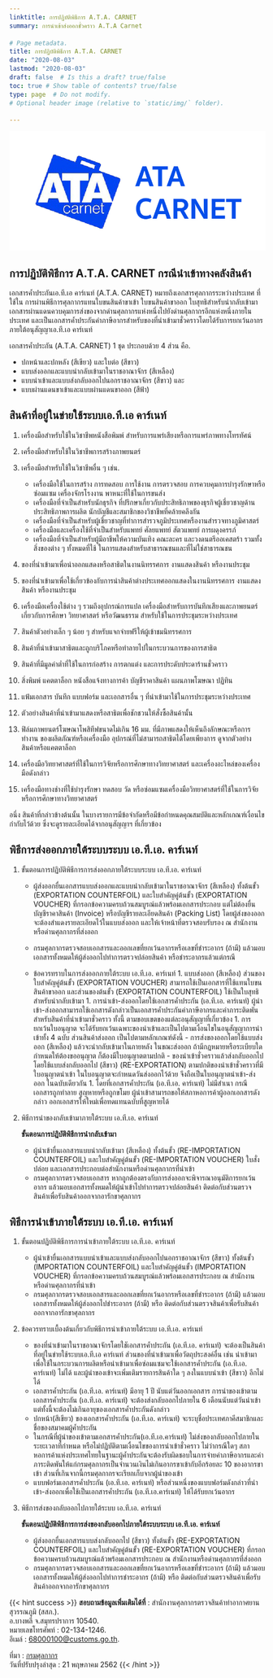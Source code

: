 ```yaml
---
linktitle: การปฏิบัติพิธีการ A.T.A. CARNET
summary: การนำเข้าส่งออกชั่วคราว A.T.A Carnet

# Page metadata.
title: การปฏิบัติพิธีการ A.T.A. CARNET
date: "2020-08-03"
lastmod: "2020-08-03"
draft: false  # Is this a draft? true/false
toc: true # Show table of contents? true/false
type: page  # Do not modify.
# Optional header image (relative to `static/img/` folder).

---
```


![](./ata-carnet.jpg)

## การปฏิบัติพิธีการ A.T.A. CARNET กรณีนำเข้าทางคลังสินค้า


เอกสารค้ำประกันเอ.ที.เอ คาร์เนท์ (A.T.A. CARNET) หมายถึงเอกสารศุลกากรระหว่างประเทศ ที่ใช้ใน การผ่านพิธีการศุลกากรแทนใบขนสินค้าขาเข้า ใบขนสินค้าขาออก ใบสุทธิสำหรับนำกลับเข้ามา เอกสารผ่านแดนควบคุมการส่งของจากด่านศุลกากรแห่งหนึ่งไปยังด่านศุลกากรอีกแห่งหนึ่งภายในประเทศ และเป็นเอกสารค้ำประกันค่าภาษีอากรสำหรับของที่นำเข้ามาชั่วคราวโดยได้รับการยกเว้นอากรภายใต้อนุสัญญาเอ.ที.เอ คาร์เนท์ 

เอกสารค้ำประกัน (A.T.A. CARNET) 1 ชุด ประกอบด้วย 4 ส่วน คือ.  

- ปกหน้าและปกหลัง (สีเขียว) และใบต่อ (สีขาว)
- แบบส่งออกและแบบนำกลับเข้ามาในราชอาณาจักร (สีเหลือง)
- แบบนำเข้าและแบบส่งกลับออกไปนอกราชอาณาจักร (สีขาว) และ
- แบบผ่านแดนขาเข้าและแบบผ่านแดนขาออก (สีฟ้า)

## สินค้าที่อยู่ในข่ายใช้ระบบเอ.ที.เอ คาร์เนท์

1. เครื่องมือสำหรับใช้ในวิชาชีพหนังสือพิมพ์ สำหรับการแพร่เสียงหรือการแพร่ภาพทางโทรทัศน์
2. เครื่องมือสำหรับใช้ในวิชาชีพการสร้างภาพยนตร์
3. เครื่องมือสำหรับใช้ในวิชาชีพอื่น ๆ เช่น.  

	- เครื่องมือใช้ในการสร้าง การทดสอบ การใช้งาน การตรวจสอบ การควบคุมการบำรุงรักษาหรือ ซ่อมแซม เครื่องจักรโรงงาน พาหนะที่ใช้ในการขนส่ง
	- เครื่องมือที่จำเป็นสำหรับนักธุรกิจ ที่ปรึกษาเกี่ยวกับประสิทธิภาพของธุรกิจผู้เชี่ยวชาญด้านประสิทธิภาพการผลิต นักบัญชีและสมาชิกของวิชาชีพที่คล้ายคลึงกัน
	- เครื่องมือที่จำเป็นสำหรับผู้เชี่ยวชาญที่ทำการสำรวจภูมิประเทศหรืองานสำรวจทางภูมิศาสตร์
	- เครื่องมือและเครื่องใช้ที่จำเป็นสำหรับแพทย์ ศัลยแพทย์ สัตวแพทย์ การผดุงครรภ์
	- เครื่องมือที่จำเป็นสำหรับผู้มีอาชีพให้ความบันเทิง คณะละคร และวงดนตรีออเคสตร้า รวมทั้งสิ่งของต่าง ๆ ทั้งหมดที่ใช้ ในการแสดงสำหรับสาธารณชนและที่ไม่ใช่สาธารณชน

4. ของที่นำเข้ามาเพื่อนำออกแสดงหรือสาธิตในงานนิทรรศการ งานแสดงสินค้า หรืองานประชุม
5. ของที่นำเข้ามาเพื่อใช้เกี่ยวข้องกับการนำสินค้าต่างประเทศออกแสดงในงานนิทรรศการ งานแสดงสินค้า หรืองานประชุม
6. เครื่องมือเครื่องใช้ต่าง ๆ รวมถึงอุปกรณ์การแปล เครื่องมือสำหรับการบันทึกเสียงและภาพยนตร์เกี่ยวกับการศึกษา วิทยาศาสตร์ หรือวัฒนธรรม สำหรับใช้ในการประชุมระหว่างประเทศ
7. สินค้าตัวอย่างเล็ก ๆ น้อย ๆ สำหรับแจกจ่ายฟรีให้ผู้เข้าชมนิทรรศการ
8. สินค้าที่นำเข้ามาสาธิตและถูกบริโภคหรือทำลายไปในกระบวนการของการสาธิต
9. สินค้าที่มีมูลค่าต่ำที่ใช้ในการก่อสร้าง การตกแต่ง และการประดับประดาร้านชั่วคราว
10. สิ่งพิมพ์ แคตตาล็อก หนังสือแจ้งทางการค้า บัญชีราคาสินค้า แผนภาพโฆษณา ปฏิทิน 
11. แฟ้มเอกสาร บันทึก แบบฟอร์ม และเอกสารอื่น ๆ ที่นำเข้ามาใช้ในการประชุมระหว่างประเทศ
12. ตัวอย่างสินค้าที่นำเข้ามาแสดงหรือสาธิตเพื่อชักชวนให้สั่งซื้อสินค้านั้น
13. ฟิล์มภาพยนตร์โฆษณาโพสิทีฟขนาดไม่เกิน 16 มม. ที่มีภาพแสดงให้เห็นถึงลักษณะหรือการทำงาน ของผลิตภัณฑ์หรือเครื่องมือ อุปกรณ์ที่ไม่สามารถสาธิตได้โดยเพียงการ ดูจากตัวอย่างสินค้าหรือแคตตาล็อก
14. เครื่องมือวิทยาศาสตร์ที่ใช้ในการวิจัยหรือการศึกษาทางวิทยาศาสตร์ และเครื่องอะไหล่ของเครื่องมือดังกล่าว
15. เครื่องมือทางช่างที่ใช้บำรุงรักษา ทดสอบ วัด หรือซ่อมแซมเครื่องมือวิทยาศาสตร์ที่ใช้ในการวิจัย หรือการศึกษาทางวิทยาศาสตร์ 

อนึ่ง สินค้าที่กล่าวข้างต้นนั้น ในบางรายการมีข้อจำกัดหรือมีข้อกำหนดคุณสมบัติและหลักเกณฑ์เงื่อนไขกำกับไว้ด้วย ซึ่งจะดูรายละเอียดได้จากอนุสัญญาฯ ที่เกี่ยวข้อง

## พิธีการส่งออกภายใต้ระบบระบบ เอ.ที.เอ. คาร์เนท์

1. ขั้นตอนการปฏิบัติพิธีการการส่งออกภายใต้ระบบระบบ เอ.ที.เอ. คาร์เนท์
	* ผู้ส่งออกยื่นเอกสารแบบส่งออกและแบบนำกลับเข้ามาในราชอาณาจักร (สีเหลือง) ทั้งต้นขั้ว (EXPORTATION COUNTERFOIL) และใบสำคัญคู่ต้นขั้ว (EXPORTATION VOUCHER) ที่กรอกข้อความครบถ้วนสมบูรณ์แล้วพร้อมเอกสารประกอบ แต่ไม่ต้องยื่นบัญชีราคาสินค้า (Invoice) หรือบัญชีรายละเอียดสินค้า (Packing List) โดยผู้ส่งของออกจะต้องสำแดงรายละเอียดไว้ในแบบส่งออก และให้เจ้าหน้าที่ตรวจสอบรับรอง ณ สำนักงานหรือด่านศุลกากรที่ส่งออก
	- กรมศุลกากรตรวจสอบเอกสารและออกเลขที่ยกเว้นอากรหรือเลขที่ชำระอากร (ถ้ามี) แล้วมอบเอกสารทั้งหมดให้ผู้ส่งออกไปทำการตรวจปล่อยสินค้า หรือชำระอากรแล้วแต่กรณี

	- ข้อควรทราบในการส่งออกภายใต้ระบบ เอ.ที.เอ. คาร์เนท์
          1. แบบส่งออก (สีเหลือง) ส่วนของใบสำคัญคู่ต้นขั้ว (EXPORTATION VOUCHER) สามารถใช้เป็นเอกสารที่ใช้แทนใบขนสินค้าขาออก และส่วนของต้นขั้ว (EXPORTATION COUNTERFOIL) ใช้เป็นใบสุทธิสำหรับนำกลับเข้ามา
          1. การนำเข้า-ส่งออกโดยใช้เอกสารค้ำประกัน (เอ.ที.เอ. คาร์เนท์) ผู้นำเข้า-ส่งออกสามารถใช้เอกสารดังกล่าวเป็นเอกสารค้ำประกันค่าภาษีอากรและค่าภาระติดพันสำหรับสินค้าที่นำเข้ามาชั่วคราว ทั้งนี้ ตามขอบเขตของแต่ละอนุสัญญาที่เกี่ยวข้อง 
          1. การยกเว้นใบอนุญาต จะได้รับยกเว้นเฉพาะของนำเข้าและเป็นไปตามเงื่อนไขในอนุสัญญาการนำเข้าทั้ง 4 ฉบับ ส่วนสินค้าส่งออก เป็นไปตามหลักเกณฑ์ดังนี้
                - การส่งของออกโดยใช้แบบส่งออก (สีเหลือง) แล้วจะนำกลับเข้ามาในภายหลัง ในขณะส่งออก ถ้ามีกฎหมายหรือระเบียบใดกำหนดให้ต้องขออนุญาต ก็ต้องมีใบอนุญาตตามปกติ 
                - ของนำเข้าชั่วคราวแล้วส่งกลับออกไปโดยใช้แบบส่งกลับออกไป (สีขาว) (RE-EXPORTATION) ตามปกติของนำเข้าชั่วคราวที่มีใบอนุญาตนำเข้า ในใบอนุญาตจะกำหนดวันส่งออกไว้ด้วย จึงถือเป็นใบอนุญาตนำเข้า-ส่งออก ในฉบับเดียวกัน
          1. โดยที่เอกสารค้ำประกัน (เอ.ที.เอ. คาร์เนท์) ไม่มีสำเนา กรณีเอกสารถูกทำลาย สูญหายหรือถูกขโมย ผู้นำเข้าสามารถขอให้สภาหอการค้าผู้ออกเอกสารดังกล่าว ออกเอกสารให้ใหม่เพื่อทดแทนฉบับที่สูญหายได้



1. พิธีการนำของกลับเข้ามาภายใต้ระบบ เอ.ที.เอ. คาร์เนท์

    **ขั้นตอนการปฎิบัติพิธีการนำกลับเข้ามา** 
    - ผู้นำเข้ายื่นเอกสารแบบนำกลับเข้ามา (สีเหลือง) ทั้งต้นขั้ว (RE-IMPORTATION COUNTERFOIL) และใบสำคัญคู่ต้นขั้ว (RE-IMPORTATION VOUCHER) ใบสั่งปล่อย และเอกสารประกอบต่อสำนักงานหรือด่านศุลกากรที่นำเข้า 
    - กรมศุลกากรตรวจสอบเอกสาร หากถูกต้องตรงกับการส่งออกจะพิจารณาอนุมัติการยกเว้นอากร แล้วมอบเอกสารทั้งหมดให้ผู้นำเข้าไปทำการตรวจปล่อยสินค้า ติดต่อกับส่วนตรวจสินค้าเพื่อรับสินค้าออกจากอารักขาศุลกากร

## พิธีการนำเข้าภายใต้ระบบ เอ.ที.เอ. คาร์เนท์

1. ขั้นตอนปฏิบัติพิธีการการนำเข้าภายใต้ระบบ เอ.ที.เอ. คาร์เนท์
	- ผู้นำเข้ายื่นเอกสารแบบนำเข้าและแบบส่งกลับออกไปนอกราชอาณาจักร (สีขาว) ทั้งต้นขั้ว (IMPORTATION COUNTERFOIL) และใบสำคัญคู่ต้นขั้ว (IMPORTATION VOUCHER) ที่กรอกข้อความครบถ้วนสมบูรณ์แล้วพร้อมเอกสารประกอบ ณ สำนักงานหรือด่านศุลกากรที่นำเข้า
	- กรมศุลกากรตรวจสอบเอกสารและออกเลขที่ยกเว้นอากรหรือเลขที่ชำระอากร (ถ้ามี) แล้วมอบเอกสารทั้งหมดให้ผู้ส่งออกไปชำระอากร (ถ้ามี) หรือ ติดต่อกับส่วนตรวจสินค้าเพื่อรับสินค้าออกจากอารักขาศุลกากร
1. ข้อควรทราบเบื้องต้นเกี่ยวกับพิธีการนำเข้าภายใต้ระบบ เอ.ที.เอ. คาร์เนท์
	- ของที่นำเข้ามาในราชอาณาจักรโดยใชัเอกสารค้ำประกัน (เอ.ที.เอ. คาร์เนท์) จะต้องเป็นสินค้าที่อยู่ในข่ายใช้ระบบเอ.ที.เอ คาร์เนท์ ส่วนของที่นำเข้ามาเพื่อวัตถุประสงค์อื่น เช่น นำเข้ามาเพื่อใช้ในกระบวนการผลิตหรือนำเข้ามาเพื่อซ่อมแซมจะใช้เอกสารค้ำประกัน (เอ.ที.เอ. คาร์เนท์) ไม่ได้ และผู้นำของเข้าจะเพิ่มเติมรายการสินค้าใด ๆ ลงในแบบนำเข้า (สีขาว) อีกไม่ได้
	- เอกสารค้ำประกัน (เอ.ที.เอ. คาร์เนท์) มีอายุ 1 ปี นับแต่วันออกเอกสาร การนำของเข้าตาม เอกสารค้ำประกัน (เอ.ที.เอ. คาร์เนท์) จะต้องส่งกลับออกไปภายใน 6 เดือนนับแต่วันนำเข้า แต่ทั้งนี้จะต้องไม่เกินอายุของเอกสารค้ำประกันดังกล่าว
	- ปกหน้า(สีเขียว) ของเอกสารค้ำประกัน (เอ.ที.เอ. คาร์เนท์) จะระบุชื่อประเทศภาคีสมาชิกและชื่อของสมาคมผู้ค้ำประกัน
	- ในกรณีที่ผู้นำของเข้าตามเอกสารค้ำประกัน(เอ.ที.เอ.คาร์เนท์) ไม่ส่งของกลับออกไปภายใน ระยะเวลาที่กำหนด หรือไม่ปฏิบัติตามเงื่อนไขของการนำเข้าชั่วคราว ไม่ว่ากรณีใดๆ สภาหอการค้าแห่งประเทศไทยในฐานะผู้ค้ำประกันจะต้องรับผิดชอบในการจ่ายค่าภาษีอากรและค่าภาระติดพันให้แก่กรมศุลกากรเป็นจำนวนเงินไม่เกินอากรขาเข้ากับอีกร้อยละ 10 ของอากรขาเข้า ส่วนที่เกินจากนี้กรมศุลกากรจะเรียกเก็บจากผู้นำของเข้า
	- แบบฟอร์มเอกสารค้ำประกัน (เอ.ที.เอ. คาร์เนท์) หรือส่วนหนึ่งของแบบฟอร์มดังกล่าวที่นำเข้า-ส่งออกเพื่อใช้เป็นเอกสารค้ำประกัน (เอ.ที.เอ.คาร์เนท์) ให้ได้รับยกเว้นอากร
 

1. พิธีการส่งของกลับออกไปภายใต้ระบบ เอ.ที.เอ. คาร์เนท์

    **ขั้นตอนปฏิบัติพิธีการการส่งของกลับออกไปภายใต้ระบบระบบ เอ.ที.เอ. คาร์เนท์**
    
	- ผู้ส่งออกยื่นเอกสารแบบส่งกลับออกไป (สีขาว) ทั้งต้นขั้ว (RE-EXPORTATION COUNTERFOIL) และใบสำคัญคู่ต้นขั้ว (RE-EXPORTATION VOUCHER) ที่กรอกข้อความครบถ้วนสมบูรณ์แล้วพร้อมเอกสารประกอบ ณ สำนักงานหรือด่านศุลกากรที่ส่งออก
	- กรมศุลกากรตรวจสอบเอกสารและออกเลขที่ยกเว้นอากรหรือเลขที่ชำระอากร (ถ้ามี) แล้วมอบเอกสารทั้งหมดให้ผู้ส่งออกไปทำการชำระอากร (ถ้ามี) หรือ ติดต่อกับส่วนตรวจสินค้าเพื่อรับสินค้าออกจากอารักขาศุลกากร

{{< hint success >}}
**สอบถามข้อมูลเพิ่มเติมได้ที่** : สำนักงานศุลกากรตรวจสินค้าท่าอากาศยานสุวรรณภูมิ (สสภ.).  
อ.บางพลี จ.สมุทรปราการ 10540.  
หมายเลขโทรศัพท์ : 02-134-1246.  
อีเมล์ : 68000100@customs.go.th.  

ที่มา : [กรมศุลกากร](http://www.customs.go.th/cont_strc_simple.php?ini_content=business_160426_03_160909_02&lang=th&left_menu=menu_business_160421_03_160725_04)  
วันที่ปรับปรุงล่าสุด : 21 พฤษภาคม 2562
{{< /hint >}}


